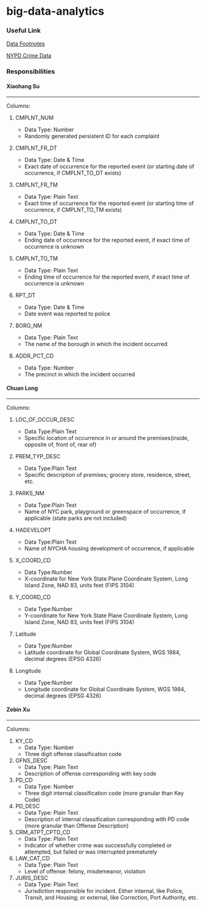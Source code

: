 # big-data-analytics

### Useful Link

[Data Footnotes](http://www.nyc.gov/html/nypd/downloads/pdf/analysis_and_planning/nypd_incident_level_data_footnotes.pdf)

[NYPD Crime Data](https://data.cityofnewyork.us/Public-Safety/NYPD-Complaint-Data-Historic/qgea-i56i)

### Responsibilities

#### Xiaohang Su
-------------
Columns:

1. CMPLNT_NUM
	* Data Type: Number
	* Randomly generated persistent ID for each complaint

2. CMPLNT\_FR_DT
	* Data Type: Date & Time
	* Exact date of occurrence for the reported event (or starting date of occurrence, if CMPLNT_TO_DT exists)

3. CMPLNT\_FR_TM
	* Data Type: Plain Text
	* Exact time of occurrence for the reported event (or starting time of occurrence, if CMPLNT_TO_TM exists)

4. CMPLNT\_TO_DT
	* Data Type: Date & Time
	* Ending date of occurrence for the reported event, if exact time of occurrence is unknown

5. CMPLNT\_TO_TM
	* Data Type: Plain Text
	* Ending time of occurrence for the reported event, if exact time of occurrence is unknown

6. RPT_DT
	* Data Type: Date & Time
	* Date event was reported to police

7. BORO_NM
	* Data Type: Plain Text
	* The name of the borough in which the incident occurred

8. ADDR\_PCT_CD
	* Data Type: Number
	* The precinct in which the incident occurred

#### Chuan Long
---------------
Columns:

1. LOC_OF_OCCUR_DESC
	* Data Type:Plain Text
	* Specific location of occurrence in or around the premises(inside, opposite of, front of, rear of)

2. PREM_TYP_DESC
	* Data Type:Plain Text
    * Specific description of premises; grocery store, residence, street, etc. 

3. PARKS_NM
	* Data Type:Plain Text
	* Name of NYC park, playground or greenspace of occurrence, if applicable (state parks are not included)

4. HADEVELOPT
	* Data Type:Plain Text
    * Name of NYCHA housing development of occurrence, if applicable

5. X_COORD_CD
	* Data Type:Number
    * X-coordinate for New York State Plane Coordinate System, Long Island Zone, NAD 83, units feet (FIPS 3104)

6. Y_COORD_CD
	* Data Type:Number
	* Y-coordinate for New York State Plane Coordinate System, Long Island Zone, NAD 83, units feet (FIPS 3104)

7. Latitude
	* Data Type:Number
	* Latitude coordinate for Global Coordinate System, WGS 1984, decimal degrees (EPSG 4326)

8. Longitude
	* Data Type:Number
	* Longitude coordinate for Global Coordinate System, WGS 1984, decimal degrees (EPSG 4326)

#### Zebin Xu
---------------
Columns:

1. KY_CD
    * Data Type: Number
    * Three digit offense classification code
2. OFNS_DESC
    * Data Type: Plain Text
    * Description of offense corresponding with key code
3. PD_CD
    * Data Type: Number
    * Three digit internal classification code (more granular than Key Code)
4. PD_DESC
    * Data Type: Plain Text
    * Description of internal classification corresponding with PD code (more granular than Offense Description)
5. CRM_ATPT_CPTD_CD
    * Data Type: Plain Text
    * Indicator of whether crime was successfully completed or attempted, but failed or was interrupted prematurely
6. LAW_CAT_CD
    * Data Type: Plain Text
    * Level of offense: felony, misdemeanor, violation
7. JURIS_DESC
    * Data Type: Plain Text
    * Jurisdiction responsible for incident. Either internal, like Police, Transit, and Housing; or external, like Correction, Port Authority, etc.
